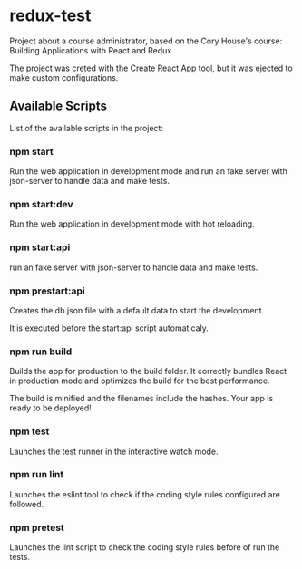 # redux-test

Project about a course administrator, based on the Cory House's course: Building Applications with React and Redux

The project was creted with the Create React App tool, but it was ejected to make custom configurations.

## Available Scripts

List of the available scripts in the project:

### npm start

Run the web application in development mode and run an fake server with json-server to handle data and make tests.

### npm start:dev

Run the web application in development mode with hot reloading.

### npm start:api

run an fake server with json-server to handle data and make tests.

### npm prestart:api

Creates the db.json file with a default data to start the development.

It is executed before the start:api script automaticaly.

### npm run build

Builds the app for production to the build folder.
It correctly bundles React in production mode and optimizes the build for the best performance.

The build is minified and the filenames include the hashes.
Your app is ready to be deployed!

### npm test

Launches the test runner in the interactive watch mode.

### npm run lint

Launches the eslint tool to check if the coding style rules configured are followed.

### npm pretest

Launches the lint script to check the coding style rules before of run the tests.

